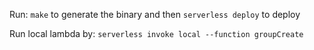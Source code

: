 Run: `make` to generate the binary and then `serverless deploy` to deploy

Run local lambda by: `serverless invoke local --function groupCreate`

